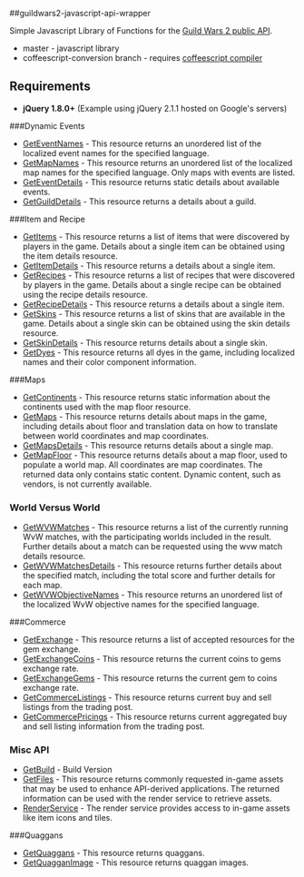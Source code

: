 ##guildwars2-javascript-api-wrapper

Simple Javascript Library of Functions for the [Guild Wars 2 public API](http://wiki.guildwars2.com/wiki/API:Main). 

* master - javascript library
* coffeescript-conversion branch - requires [coffeescript compiler](http://coffeescript.org/)

Requirements
------------------
* **jQuery 1.8.0+** (Example using jQuery 2.1.1 hosted on Google's servers)

###Dynamic Events 
* [GetEventNames](http://wiki.guildwars2.com/wiki/API:1/event_namess) - This resource returns an unordered list of the localized event names for the specified language.
* [GetMapNames](http://wiki.guildwars2.com/wiki/API:1/map_names) - This resource returns an unordered list of the localized map names for the specified language. Only maps with events are listed. 
* [GetEventDetails](http://wiki.guildwars2.com/wiki/API:1/event_details) - This resource returns static details about available events. 
* [GetGuildDetails](http://wiki.guildwars2.com/wiki/API:1/guild_details) - This resource returns a details about a guild. 

###Item and Recipe 
* [GetItems](http://wiki.guildwars2.com/wiki/API:1/items) - This resource returns a list of items that were discovered by players in the game. Details about a single item can be obtained using the item details resource. 
* [GetItemDetails](http://wiki.guildwars2.com/wiki/API:1/item_details) - This resource returns a details about a single item. 
* [GetRecipes](http://wiki.guildwars2.com/wiki/API:1/recipes) - This resource returns a list of recipes that were discovered by players in the game. Details about a single recipe can be obtained using the recipe details resource. 
* [GetRecipeDetails](http://wiki.guildwars2.com/wiki/API:1/recipe_details) - This resource returns a details about a single item. 
* [GetSkins](http://wiki.guildwars2.com/wiki/API:1/skins) - This resource returns a list of skins that are available in the game. Details about a single skin can be obtained using the skin details resource. 
* [GetSkinDetails](http://wiki.guildwars2.com/wiki/API:1/skin_details) - This resource returns details about a single skin. 
* [GetDyes](http://wiki.guildwars2.com/wiki/API:1/colors) - This resource returns all dyes in the game, including localized names and their color component information. 
 

###Maps
* [GetContinents](http://wiki.guildwars2.com/wiki/API:1/continents) - This resource returns static information about the continents used with the map floor resource. 
* [GetMaps](http://wiki.guildwars2.com/wiki/API:1/maps) - This resource returns details about maps in the game, including details about floor and translation data on how to translate between world coordinates and map coordinates. 
* [GetMapsDetails](http://wiki.guildwars2.com/wiki/API:1/maps) - This resource returns details about a single map.
* [GetMapFloor](http://wiki.guildwars2.com/wiki/API:1/map_floor) - This resource returns details about a map floor, used to populate a world map. All coordinates are map coordinates. The returned data only contains static content. Dynamic content, such as vendors, is not currently available. 
 
### World Versus World
* [GetWVWMatches]() - This resource returns a list of the currently running WvW matches, with the participating worlds included in the result. Further details about a match can be requested using the wvw match details resource. 
* [GetWVWMatchesDetails](http://wiki.guildwars2.com/wiki/API:1/wvw/match_details) - This resource returns further details about the specified match, including the total score and further details for each map. 
* [GetWVWObjectiveNames](http://wiki.guildwars2.com/wiki/API:1/wvw/objective_names) - This resource returns an unordered list of the localized WvW objective names for the specified language. 

###Commerce
* [GetExchange](http://wiki.guildwars2.com/wiki/API:2/commerce/exchange) - This resource returns a list of accepted resources for the gem exchange. 
* [GetExchangeCoins](http://wiki.guildwars2.com/wiki/API:2/commerce/exchange/coins) - This resource returns the current coins to gems exchange rate. 
* [GetExchangeGems](http://wiki.guildwars2.com/wiki/API:2/commerce/exchange/gems) - This resource returns the current gem to coins exchange rate. 
* [GetCommerceListings](http://wiki.guildwars2.com/wiki/API:2/commerce/listings) - This resource returns current buy and sell listings from the trading post. 
* [GetCommercePricings](http://wiki.guildwars2.com/wiki/API:2/commerce/prices) - This resource returns current aggregated buy and sell listing information from the trading post. 

### Misc API
* [GetBuild](http://wiki.guildwars2.com/wiki/API:1/build) - Build Version
* [GetFiles](http://wiki.guildwars2.com/wiki/API:1/files) - This resource returns commonly requested in-game assets that may be used to enhance API-derived applications. The returned information can be used with the render service to retrieve assets. 
* [RenderService](http://wiki.guildwars2.com/wiki/API:Tile_service) - The render service provides access to in-game assets like item icons and tiles. 

###Quaggans
* [GetQuaggans](http://wiki.guildwars2.com/wiki/API:2/quaggans) - This resource returns quaggans. 
* [GetQuagganImage](http://wiki.guildwars2.com/wiki/API:2/quaggans) - This resource returns quaggan images. 
